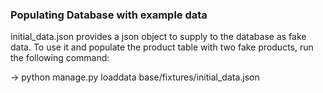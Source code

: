 ### Populating Database with example data
initial_data.json provides a json object to supply to the database as fake
data. To use it and populate the product table with two fake products, run the
following command:

-> python manage.py loaddata base/fixtures/initial_data.json